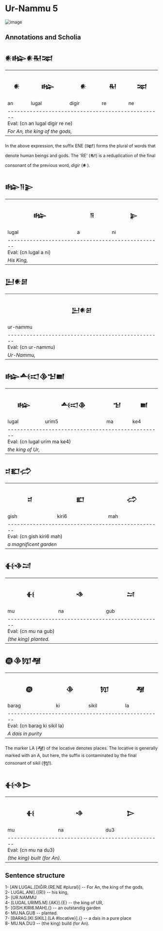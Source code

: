# Ur-Nammu 5

![image](https://github.com/user-attachments/assets/13f63bb6-c247-4c40-888a-ed89921dee9b)


## Annotations and Scholia

<h2>𒀭𒈗𒀭𒊑𒉈</h2>
<table>
 <tr>
  <th><h3>𒀭</h3></th>
  <th><h3>𒈗</h3></th>
  <th><h3>𒀭</h3></th>
    <th><h3>𒊑</h3></th>
  <th><h3>𒉈</h3></th>
 </tr>
 <tr>
  <td>an</td>
  <td>lugal</td>
   <td>digir</td>
    <td>re</td>
   <td>ne</td>
 </tr>
 <tr>
  <td colspan="5">
  -------------------------------------------------</br>
  Eval: (cn an lugal digir re ne) </br>
  
  </td>
 </tr>
 <tr>
  <td colspan="5">
  <i>For An, the king of the gods,</i>
  </td>
 </tr>
</table>

<p>
In the above expression, the suffix ENE (𒉈) forms
the plural of words that denote human
beings and gods. The 'RE' (𒊑) is a reduplication of 
the final consonant of the previous word,
<i>digir</i> (𒀭).
</p>

<h2>𒈗𒀀𒉌</h2>
<table>
 <tr>
  <th><h3>𒈗</h3></th>
  <th><h3>𒀀</h3></th>
  <th><h3>𒉌</h3></th>
 </tr>
 <tr>
  <td>lugal</td>
  <td>a</td>
   <td>ni</td>
 </tr>
 <tr>
  <td colspan="3">
  -------------------------------------------------</br>
  Eval: (cn lugal a ni) </br>
  </td>
 </tr>
 <tr>
  <td colspan="3">
  <i>His King,</i>
  </td>
 </tr>
</table>

<h2>𒌨𒀭𒇉</h2>
<table>
 <tr>
  <th><h3>𒌨𒀭𒇉</h3></th>
 </tr>
 <tr>
  <td>ur-nammu</td>
 </tr>
 <tr>
  <td>
  -------------------------------------------------</br>
  Eval: (cn ur-nammu) </br>
  
  </td>
 </tr>
 <tr>
  <td>
  <i>Ur-Nammu,</i>
  </td>
 </tr>
</table>

<h2>𒈗𒋀𒀊𒆠𒈠𒆤</h2>
<table>
 <tr>
  <th><h3>𒈗</h3></th>
  <th><h3>𒋀𒀊𒆠</h3></th>
  <th><h3>𒈠</h3></th>
  <th><h3>𒆤</h3></th>
 </tr>
 <tr>
  <td>lugal</td>
  <td>urim5</td>
   <td>ma</td>
   <td>ke4</td>
 </tr>
 <tr>
  <td colspan="4">
  -------------------------------------------------</br>
  Eval: (cn lugal urim ma ke4) </br>
  
  </td>
 </tr>
 <tr>
  <td colspan="4">
  <i>the king of Ur,</i>
  </td>
 </tr>
</table>



<h2>𒄑𒊬𒈤</h2>
<table>
 <tr>
  <th><h3>𒄑</h3></th>
  <th><h3>𒊬</h3></th>
  <th><h3>𒈤</h3></th>
 </tr>
 <tr>
  <td>gish</td>
  <td>kiri6</td>
   <td>mah</td>
 </tr>
 <tr>
  <td colspan="3">
  -------------------------------------------------</br>
  Eval: (cn gish kiri6 mah) </br>
  
  </td>
 </tr>
 <tr>
  <td colspan="3">
  <i>a magnificent garden</i>
  </td>
 </tr>
</table>

<h2>𒈬𒈾𒁺</h2>
<table>
 <tr>
  <th><h3>𒈬</h3></th>
  <th><h3>𒈾</h3></th>
  <th><h3>𒁺</h3></th>
 </tr>
 <tr>
  <td>mu</td>
  <td>na</td>
   <td>gub</td>
 </tr>
 <tr>
  <td colspan="3">
  -------------------------------------------------</br>
  Eval: (cn mu na gub)  </br>
  
  </td>
 </tr>
 <tr>
  <td colspan="3">
  <i>(the king) planted.</i>
  </td>
 </tr>
</table>

<h2>𒁈𒆠𒂖𒆷</h2>
<table>
 <tr>
  <th><h3>𒁈</h3></th>
  <th><h3>𒆠</h3></th>
  <th><h3>𒂖</h3></th>
   <th><h3>𒆷</h3></th>
 </tr>
 <tr>
  <td>barag</td>
  <td>ki</td>
   <td>sikil</td>
     <td>la</td>
 </tr>
 <tr>
  <td colspan="4">
  -------------------------------------------------</br>
  Eval: (cn barag ki sikil la) </br>
  
  </td>
 </tr>
 <tr>
  <td colspan="4">
  <i>A dais in purity</i>
  </td>
 </tr>
</table>
<p>
The marker LA (𒆷) of the locative
denotes places. The locative is generally marked with an A,
but here, the suffix is contaminated by the
final consonant of sikil (𒂖).
</p>

<h2>𒈬𒈾𒆕</h2>
<table>
 <tr>
  <th><h3>𒈬</h3></th>
  <th><h3>𒈾</h3></th>
  <th><h3>𒆕</h3></th>
 </tr>
 <tr>
  <td>mu</td>
  <td>na</td>
   <td>du3</td>
 </tr>
 <tr>
  <td colspan="3">
  -------------------------------------------------</br>
  Eval: (cn mu na du3)  </br>
  
  </td>
 </tr>
 <tr>
  <td colspan="3">
  <i>(the king) built (for An).</i>
  </td>
 </tr>
</table>

## Sentence structure

1- [AN LUGAL.[DIĜIR.{RE.NE #plural}] -- For An, the king of the gods,\
2-  LUGAL.ANI].{(R)} -- his king,\
3- [UR.NAMMU\
4-   [LUGAL.URIM5.M].{AK}].{E} -- the king of UR,\
5- [GISH.KIRI6.MAH].{} -- an outstandig garden\
6- MU.NA.GUB -- planted.\
7- [BARAG.[KI.SIKIL].{LA #locative}].{} -- a dais in a pure place\
8- MU.NA.DU3 -- (the king) build (for An).
